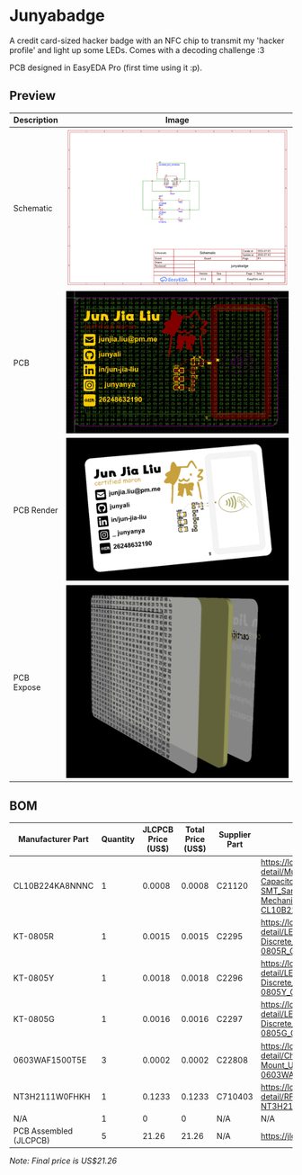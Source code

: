 # Junyabadge

A credit card-sized hacker badge with an NFC chip to transmit my 'hacker profile' and light up some LEDs. Comes with a decoding challenge :3

PCB designed in EasyEDA Pro (first time using it :p).

## Preview

| Description | Image                              |
|-------------|------------------------------------|
| Schematic   | ![](./images/schematic.png)        |
| PCB         | ![](./images/pcb.png)              |
| PCB Render  | ![](./images/pcb_render_front.png) |
| PCB Expose  | ![](./images/expose.png)           |

## BOM

| Manufacturer Part      | Quantity | JLCPCB Price (US$) | Total Price (US$) | Supplier Part | Supplier Link                                                                                                                    |
|------------------------|----------|--------------------|-------------------|---------------|----------------------------------------------------------------------------------------------------------------------------------|
| CL10B224KA8NNNC        | 1        | 0.0008             | 0.0008            | C21120        | https://lcsc.com/product-detail/Multilayer-Ceramic-Capacitors-MLCC-SMD-SMT_Samsung-Electro-Mechanics-CL10B224KA8NNNC_C21120.html |
| KT-0805R               | 1        | 0.0015             | 0.0015            | C2295         | https://lcsc.com/product-detail/LED-Indication-Discrete_Hubei-KENTO-Elec-KT-0805R_C2295.html                                     |
| KT-0805Y               | 1        | 0.0018             | 0.0018            | C2296         | https://lcsc.com/product-detail/LED-Indication-Discrete_Hubei-KENTO-Elec-KT-0805Y_C2296.html                                     |
| KT-0805G               | 1        | 0.0016             | 0.0016            | C2297         | https://lcsc.com/product-detail/LED-Indication-Discrete_Hubei-KENTO-Elec-KT-0805G_C2297.html                                     |
| 0603WAF1500T5E         | 3        | 0.0002             | 0.0002            | C22808        | https://lcsc.com/product-detail/Chip-Resistor-Surface-Mount_UNI-ROYAL-Uniroyal-Elec-0603WAF1500T5E_C22808.html                   |
| NT3H2111W0FHKH         | 1        | 0.1233             | 0.1233            | C710403       | https://lcsc.com/product-detail/RFID-ICs_NXP-Semicon-NT3H2111W0FHKH_C710403.html                                                 |
| N/A                    | 1        | 0                  | 0                 | N/A           | N/A                                                                                                                              |
| PCB Assembled (JLCPCB) | 5        | 21.26              | 21.26             | N/A           | https://jlcpcb.com                                                                                                               |

*Note: Final price is US$21.26*
